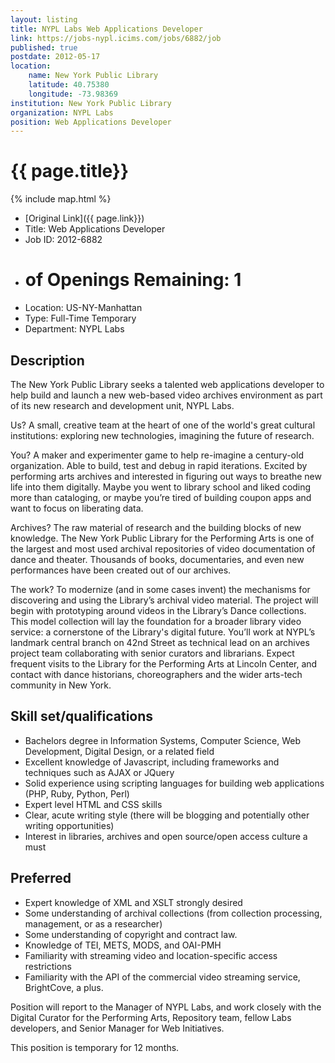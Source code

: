 ```yaml
---
layout: listing
title: NYPL Labs Web Applications Developer
link: https://jobs-nypl.icims.com/jobs/6882/job
published: true
postdate: 2012-05-17
location:
    name: New York Public Library
    latitude: 40.75380
    longitude: -73.98369
institution: New York Public Library
organization: NYPL Labs
position: Web Applications Developer
---
```


# {{ page.title}}

{% include map.html %}



* [Original Link]({{ page.link}})
* Title: Web Applications Developer
* Job ID: 2012-6882
* # of Openings Remaining: 1
* Location: US-NY-Manhattan
* Type: Full-Time Temporary
* Department: NYPL Labs		

## Description
The New York Public Library seeks a talented web applications developer to help build and launch a new web-based video archives environment as part of its new research and development unit, NYPL Labs.
 
Us? A small, creative team at the heart of one of the world's great cultural institutions: exploring new technologies, imagining the future of research.

You? A maker and experimenter game to help re-imagine a century-old organization. Able to build, test and debug in rapid iterations. Excited by performing arts archives and interested in figuring out ways to breathe new life into them digitally. Maybe you went to library school and liked coding more than cataloging, or maybe you’re tired of building coupon apps and want to focus on liberating data.
 
Archives? The raw material of research and the building blocks of new knowledge. The New York Public Library for the Performing Arts is one of the largest and most used archival repositories of video documentation of dance and theater. Thousands of books, documentaries, and even new performances have been created out of our archives.
 
The work? To modernize (and in some cases invent) the mechanisms for discovering and using the Library’s archival video material. The project will begin with prototyping around videos in the Library’s Dance collections. This model collection will lay the foundation for a broader library video service: a cornerstone of the Library's digital future. You’ll work at NYPL’s landmark central branch on 42nd Street as technical lead on an archives project team collaborating with senior curators and librarians. Expect frequent visits to the Library for the Performing Arts at Lincoln Center, and contact with dance historians, choreographers and the wider arts-tech community in New York.

## Skill set/qualifications

* Bachelors degree in Information Systems, Computer Science, Web Development, Digital Design, or a related field
* Excellent knowledge of Javascript, including frameworks and techniques such as AJAX or JQuery
* Solid experience using scripting languages for building web applications (PHP, Ruby, Python, Perl)
* Expert level HTML and CSS skills
* Clear, acute writing style (there will be blogging and potentially other writing opportunities)
* Interest in libraries, archives and open source/open access culture a must

## Preferred
* Expert knowledge of XML and XSLT strongly desired
* Some understanding of archival collections (from collection processing, management, or as a researcher)
* Some understanding of copyright and contract law.
* Knowledge of TEI, METS, MODS, and OAI-PMH
* Familiarity with streaming video and location-specific access restrictions
* Familiarity with the API of the commercial video streaming service, BrightCove, a plus.
 
Position will report to the Manager of NYPL Labs, and work closely with the Digital Curator for the Performing Arts, Repository team, fellow Labs developers, and Senior Manager for Web Initiatives.
 
This position is temporary for 12 months.